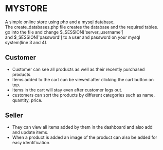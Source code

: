# MYSTORE
A simple online store using php and a mysql database.\
The create_databases.php file creates the database and the required tables. go into the file and change $_SESSION['server_username']\
and $_SESSION['password'] to a user and password on your mysql system(line 3 and 4).

## Customer
  - Customer can see all products as well as their recently purchased products.
  - Items added to the cart can be viewed after clicking the cart button on top.
  - Items in the cart will stay even after customer logs out.
  - customers can sort the products by different categories such as name, quantity, price.
## Seller
  - They can view all items added by them in the dashboard and also add and update items.
  - When a product is added an image of the product can also be added for easy identification.
